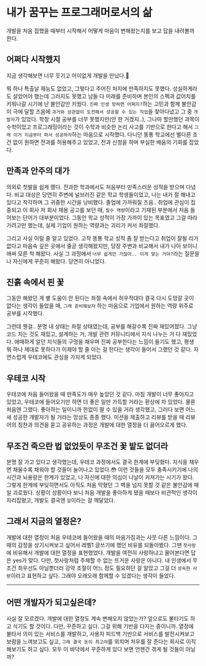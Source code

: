 # 내가 꿈꾸는 프로그래머로서의 삶

개발을 처음 접했을 때부터 시작해서 어떻게 마음이 변해왔는지를 보고 답을 내려볼까 한다.

## 어쩌다 시작했지
지금 생각해보면 너무 웃기고 어이없게 개발을 만났다.🤣

뭐 하나 특출날 재능도 없었고, 그렇다고 주어진 처지에 만족하지도 못했다.
성실하게라도 살았어야 했는데 그러지도 못했고 남들 다 미래를 준비하며 본인의 스펙과 값어치를 키워나갈 시기에 난 불안감만 키웠다.
`진짜 인생 망하면 어쩌지?`하는 고민과 함께 불안감이 극에 달할 즈음에 `과거와 상관없이 도전해서 성공할 수 있는 직업`을 찾아다녔고 그 중 `개발자`가 있었다.
학창 시절 공부를 너무 못했지만(안 한 거겠지..), 그나마 할만했던 과목이 수학이었고 
프로그래밍이라는 것이 수학과 비슷한 논리 사고를 기반으로 한다고 해서 `그래 이거 지금부터 파서 성공하자`하는 마음으로 시작했다.
다니던 똥통 학교에선 별다른 조건 없이 원하면 전과를 허용해주고 있었고, 전과 신청을 하며 부실한 배움의 기회를 잡았다.

## 만족과 안주의 대가
의외로 첫발을 쉽게 뗐다. 전과한 학과에서도 처음부터 만족스러운 성적을 받으며 다녔다.
비교 대상은 당연히 주변에 널브러진 같은 학교 학생들이었고, 나는 내가 잘 해내고 있다고 착각하며 그 귀중한 시간을 낭비했다.
졸업에 가까워질 즈음.. 취업에 관심이 집중되고 이 회사 저 회사 채용 공고를 보던 때, `필수 역량`이라고 기재된 부분에서 처음 들어보는 단어가 대부분이었다.
그동안 학교 성적이 가장 가까이 있는 목표였고 그걸 따라가려고만 했는데, 실제 기업이 원하는 역량과는 괴리가 커서 좌절했다.

그리고 사실 이럴 줄 알고 있었다.
고작 똥통 학교 성적 좀 잘 받는다고 취업이 잘될 리가 없다고 마음속 깊은 곳에서 줄곧 생각해왔지만,
당장 주변과 비교해서 내가 나아 보이니 애써 모른 척 해왔다.
사실 그 과정에서 `너무 쉽게만 가잖아.. 이게 맞는 거야?`라는 질문을 나 자신에게 꾸준히 해왔다. 당연히 아니었다.

## 진흙 속에서 핀 꽃
그동안 해왔던 게 별 도움이 안 된다는 좌절 속에서 허우적대다 결국 다시 도망갈 곳이 없다는 생각이 들었을 때,
`그래 준비해보자` 하는 마음으로 기업에서 원하는 역량 위주로 공부를 시작했다.

그런데 웬걸.. 분명 내 상태는 좌절 상태였는데, 공부를 해갈수록 진짜 재밌어졌다.
그냥 코드 치는 것도 재밌고, 설계하는 거, 개발 관련 커뮤니티에서 지식 나누는 거 다 재밌었다.
애매하게 알던 지식들의 구멍을 채우며 진짜 공부한다는 느낌이 들기도 했고,
평생 뭐 하나 제대로 못하다가 이제야 할 줄 아는 걸 한다는 생각이 들어서 그랬던 것 같다.
자연스럽게 우테코에도 관심을 가지게 되었다.

## 우테코 시작
우테코에 처음 들어왔을 때 만족도가 매우 높았던 것 같다. 
마침 개발이 너무 좋아지고 있었고, 우테코에 들어오기만 하면 더 좋은 일만 가득할 거라는 환상에 차 있었다.
물론 처음엔 그랬다. 좋아하는 일이니까 한없이 팔 수 있을 거라 생각했고, 그러다 보면 어느새 성공한 개발자가 될 거라는 망상도 종종 했다.
미션을 제출하고 리뷰를 받을 때 리뷰어의 칭찬과 의견을 묻고 공유하는 과정은 개발에 대한 열정을 더 끓어오르게 했다.

## 무조건 죽으란 법 없었듯이 무조건 꽃 밭도 없더라
분명 잘 가고 있다고 생각했는데, 우테코 과정에서도 결국 한계에 부딪혔다.
지식을 채우면 채울수록 채워야 할 것들이 늘어나고 있었다.😳
이런 것들을 모두 충족시키기에 나의 시간과 뇌용량은 한계가 있었고, 나 자신에 대한 의심이 나날이 커져가는 시기가 왔다.
그렇게 한계에 부딪히면서도 아직도 처음 막혔던 그 벽을 넘지 못할 것 같은 불안감에 매일 괴로웠다.
상황이 상황이다 보니 처음 개발을 좋아하게 됐을 때보다 비관적인 생각이 자리잡혔고, 개발도 결국엔 `일`이라는 걸 깨달았다.

## 그래서 지금의 열정은?
개발에 대한 열정이 처음 우테코에 들어왔을 때의 마음가짐과는 사뭇 다른 느낌이다. 
그때의 감정을 상기시켜보고 싶어서 레벨1 글쓰기에 했던 비유를 되돌아봤다. 그땐 `첫사랑`에 비유해서 개발에 대한 열정을 표현했었다.
개발을 여전히 사랑하냐고 물어본다면 답은 yes가 맞다. 다만, 첫사랑처럼 주체할 수 없는 뜨거운 사랑은 아니다. 
내 인생에서 무조건 최우선도 아닐뿐더러 강약 조절이 어느 정도 필요하단 걸 알았고 그걸 더 `성숙한 사랑`이라고 표현하고 싶다.
그래야 오래오래 함께할 수 있겠다는 생각이 들었다.

---

## 어떤 개발자가 되고싶은데?
사실 잘 모르겠다. 개발에 대한 열정도 계속 변해오지 않았는가?
앞으로도 불타기도 하고 식기도 할 것이다. 다만, 꾸준하고 싶다. 그걸 위해 기반을 다지는 중이니까.
열정에 불타서 의미 있는 서비스를 개발하고, 사용자 피드백 기반으로 서비스를 발전시켜보고 보람을 느껴보고도 싶고,
`그래 결국 돈이 최고야`를 외치며 처우를 잘 준다는 회사로 이직해보기도 하고 싶다.
모두 이 바닥에서 꾸준하게 있다 보면 언젠간 겪게 될 것들이 아닐까?

